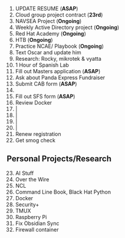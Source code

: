 
1. UPDATE RESUME (**ASAP**)
2. Cloud group project contract (**23rd**)
3. NAVSEA Project (**Ongoing**)
4.  Weekly Active Directory project (**Ongoing**)
5.  Red Hat Academy (**Ongoing**)
6.  HTB (**Ongoing**)
7. Practice NCAE/ Playbook (**Ongoing**)
8. Text Oscar and update him
9. Research: Rocky, mikrotek & vyatta
10. 1 Hour of Spanish Lab 
11. Fill out Masters application (**ASAP**)
12. Ask about Panda Express Fundraiser 
13. Submit CAB form (**ASAP**)
14. 
15. Fill out SFS form (**ASAP**)
16. Review Docker
17. |
18. |
19. |
20. |
21. Renew registration
22.  Get smog check

## Personal Projects/Research
23.  AI Stuff
24. Over the Wire
25. NCL
26. Command Line Book, Black Hat Python
27. Docker
28. Security+ 
29. TMUX
30. Raspberry Pi
31. Fix Obsidian Sync
32. Firewall container
